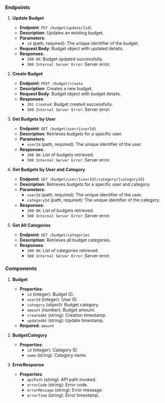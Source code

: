 

### Endpoints

1. **Update Budget**
   - **Endpoint**: `PUT /budget/update/{id}`
   - **Description**: Updates an existing budget.
   - **Parameters**: 
     - `id` (path, required): The unique identifier of the budget.
   - **Request Body**: Budget object with updated details.
   - **Responses**: 
     - `200 OK`: Budget updated successfully.
     - `500 Internal Server Error`: Server error.

2. **Create Budget**
   - **Endpoint**: `POST /budget/create`
   - **Description**: Creates a new budget.
   - **Request Body**: Budget object with budget details.
   - **Responses**: 
     - `201 Created`: Budget created successfully.
     - `500 Internal Server Error`: Server error.

3. **Get Budgets by User**
   - **Endpoint**: `GET /budget/user/{userId}`
   - **Description**: Retrieves budgets for a specific user.
   - **Parameters**: 
     - `userId` (path, required): The unique identifier of the user.
   - **Responses**: 
     - `200 OK`: List of budgets retrieved.
     - `500 Internal Server Error`: Server error.

4. **Get Budgets by User and Category**
   - **Endpoint**: `GET /budget/user/{userId}/category/{categoryId}`
   - **Description**: Retrieves budgets for a specific user and category.
   - **Parameters**: 
     - `userId` (path, required): The unique identifier of the user.
     - `categoryId` (path, required): The unique identifier of the category.
   - **Responses**: 
     - `200 OK`: List of budgets retrieved.
     - `500 Internal Server Error`: Server error.

5. **Get All Categories**
   - **Endpoint**: `GET /budget/categories`
   - **Description**: Retrieves all budget categories.
   - **Responses**: 
     - `200 OK`: List of categories retrieved.
     - `500 Internal Server Error`: Server error.

### Components

1. **Budget**
   - **Properties**: 
     - `id` (integer): Budget ID.
     - `userId` (integer): User ID.
     - `category` (object): Budget category.
     - `amount` (number): Budget amount.
     - `createdAt` (string): Creation timestamp.
     - `updatedAt` (string): Update timestamp.
   - **Required**: `amount`

2. **BudgetCategory**
   - **Properties**: 
     - `id` (integer): Category ID.
     - `name` (string): Category name.

3. **ErrorResponse**
   - **Properties**: 
     - `apiPath` (string): API path invoked.
     - `errorCode` (string): Error code.
     - `errorMessage` (string): Error message.
     - `errorTime` (string): Error timestamp.
